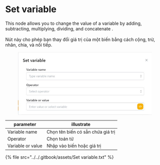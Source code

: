 # Set variable

This node allows you to change the value of a variable by adding, subtracting, multiplying, dividing, and concatenate .\
\
Nút này cho phép bạn thay đổi giá trị của một biến bằng cách cộng, trừ, nhân, chia, và nối tiếp.

<figure><img src="../../.gitbook/assets/Set variable.jpg" alt=""><figcaption></figcaption></figure>

| parameter         | illustrate                         |
| ----------------- | ---------------------------------- |
| Variable name     | Chọn tên biến có sẵn chứa giá trị  |
| Operator          | Chọn toán tử                       |
| Variable or value | Nhập vào biến hoặc giá trị         |

{% file src="../../.gitbook/assets/Set variable.txt" %}
